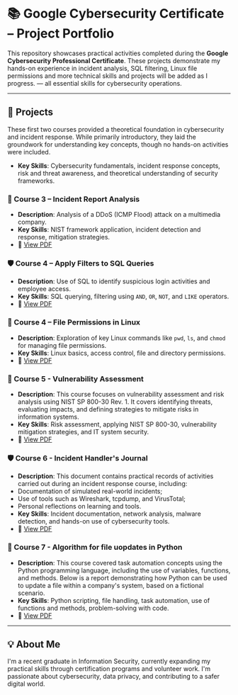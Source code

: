 # 📚 Google Cybersecurity Certificate – Project Portfolio

This repository showcases practical activities completed during the **Google Cybersecurity Professional Certificate**. These projects demonstrate my hands-on experience in incident analysis, SQL filtering, Linux file permissions and more technical skills and projects will be added as I progress.  — all essential skills for cybersecurity operations.

---

## 📌 Projects

These first two courses provided a theoretical foundation in cybersecurity and incident response. While primarily introductory, they laid the groundwork for understanding key concepts, though no hands-on activities were included.
- **Key Skills**: Cybersecurity fundamentals, incident response concepts, risk and threat awareness, and theoretical understanding of security frameworks.

### 🔎 Course 3 – Incident Report Analysis
- **Description**: Analysis of a DDoS (ICMP Flood) attack on a multimedia company.
- **Key Skills**: NIST framework application, incident detection and response, mitigation strategies.
- 📄 [View PDF](./course-3/incident-report-analysis.pdf.pdf)

### 🛡️ Course 4 – Apply Filters to SQL Queries
- **Description**: Use of SQL to identify suspicious login activities and employee access.
- **Key Skills**: SQL querying, filtering using `AND`, `OR`, `NOT`, and `LIKE` operators.
- 📄 [View PDF](./course-4/apply-filters-to-sql-queries.pdf.pdf)

### 🐧 Course 4 – File Permissions in Linux
- **Description**: Exploration of key Linux commands like `pwd`, `ls`, and `chmod` for managing file permissions.
- **Key Skills**: Linux basics, access control, file and directory permissions.
- 📄 [View PDF](./course-4/file-permissions-in-linux.pdf.pdf)

### 🔎 Course 5 - Vulnerability Assessment
- **Description**: This course focuses on vulnerability assessment and risk analysis using NIST SP 800-30 Rev. 1. It covers identifying threats, evaluating impacts, and defining strategies to mitigate risks in information systems.
- **Key Skills**: Risk assessment, applying NIST SP 800-30, vulnerability mitigation strategies, and IT system security.
- 📄 [View PDF](./course-5/vulnerability-assessment-report.pdf.pdf)

### 🛡️ Course 6 - Incident Handler's Journal
- **Description**: This document contains practical records of activities carried out during an incident response course, including:
- Documentation of simulated real-world incidents;
- Use of tools such as Wireshark, tcpdump, and VirusTotal;
- Personal reflections on learning and tools.
- **Key Skills**: Incident documentation, network analysis, malware detection, and hands-on use of cybersecurity tools.
- 📄 [View PDF](./course-6/Incident-handlers-journal.pdf.pdf)

### 🐍 Course 7 - Algorithm for file uopdates in Python
- **Description**: This course covered task automation concepts using the Python programming language, including the use of variables, functions, and methods. Below is a report demonstrating how Python can be used to update a file within a company's system, based on a fictional scenario.
- **Key Skills**: Python scripting, file handling, task automation, use of functions and methods, problem-solving with code.
- 📄 [View PDF](./course-7/algorithm_for_file_updates_in_python.pdf)
---

## 💡 About Me

I'm a recent graduate in Information Security, currently expanding my practical skills through certification programs and volunteer work. I'm passionate about cybersecurity, data privacy, and contributing to a safer digital world.

